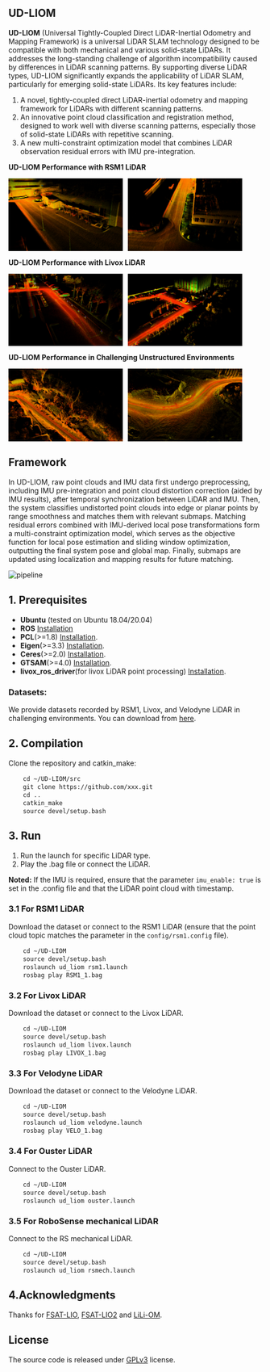 ## UD-LIOM
**UD-LIOM** (Universal Tightly-Coupled Direct LiDAR-Inertial Odometry and Mapping Framework) is a universal LiDAR SLAM technology designed to be compatible with both mechanical and various solid-state LiDARs. It addresses the long-standing challenge of algorithm incompatibility caused by differences in LiDAR scanning patterns. By supporting diverse LiDAR types, UD-LIOM significantly expands the applicability of LiDAR SLAM, particularly for emerging solid-state LiDARs. Its key features include:
1. A novel, tightly-coupled direct LiDAR-inertial odometry and mapping framework for LiDARs with different scanning patterns.
2. An innovative point cloud classification and registration method, designed to work well with diverse scanning patterns, especially those of solid-state LiDARs with repetitive scanning.
3. A new multi-constraint optimization model that combines LiDAR observation residual errors with IMU pre-integration.

**UD-LIOM Performance with RSM1 LiDAR**
<div style="display: flex; gap: 10px; flex-wrap: wrap;">
  <img src="doc/rsm1_1.png" alt="pipeline" style="max-width: 45%; height: auto;"/>
  <img src="doc/rsm1_2.png" alt="pipeline" style="max-width: 45%; height: auto;"/>
</div>

**UD-LIOM Performance with Livox LiDAR**
<div style="display: flex; gap: 10px; flex-wrap: wrap;">
  <img src="doc/livox_1.png" alt="pipeline" style="max-width: 45%; height: auto;"/>
  <img src="doc/livox_2.png" alt="pipeline" style="max-width: 45%; height: auto;"/>
</div>

**UD-LIOM Performance in Challenging Unstructured Environments**
<div style="display: flex; gap: 10px; flex-wrap: wrap;">
  <img src="doc/un_2.png" alt="pipeline" style="max-width: 45%; height: auto;"/>
  <img src="doc/un_5.png" alt="pipeline" style="max-width: 45%; height: auto;"/>
</div>

## Framework
In UD-LIOM, raw point clouds and IMU data first undergo preprocessing, including IMU pre-integration and point cloud distortion correction (aided by IMU results), after temporal synchronization between LiDAR and IMU. Then, the system classifies undistorted point clouds into edge or planar points by range smoothness and matches them with relevant submaps. Matching residual errors combined with IMU-derived local pose transformations form a multi-constraint optimization model, which serves as the objective function for local pose estimation and sliding window optimization, outputting the final system pose and global map. Finally, submaps are updated using localization and mapping results for future matching.
<div style="display: flex; gap: 10px; flex-wrap: wrap;">
  <img src="doc/OV.png" alt="pipeline" style="max-width: 100%; height: auto;"/>
</div>

## 1. Prerequisites
- **Ubuntu** (tested on Ubuntu 18.04/20.04)
- **ROS** [Installation](http://wiki.ros.org/ROS/Installation)
- **PCL**(>=1.8) [Installation](http://www.pointclouds.org/downloads/linux.html).
- **Eigen**(>=3.3) [Installation](http://eigen.tuxfamily.org/index.php?title=Main_Page).
- **Ceres**(>=2.0) [Installation](http://ceres-solver.org/installation.html).
- **GTSAM**(>=4.0) [Installation](https://gtsam.org/get_started/).
- **livox_ros_driver**(for livox LiDAR point processing) [Installation](https://github.com/Livox-SDK/livox_ros_driver).

### Datasets:
We provide datasets recorded by RSM1, Livox, and Velodyne LiDAR in challenging environments.
You can download from [here](https://tongjieducn-my.sharepoint.com/:f:/g/personal/2510258_tongji_edu_cn/ElSZdmkd6FlNhyM86lx4qicBwEgqKaszugvDy__oy4f6uA?e=GDQyXr).

## 2. Compilation
Clone the repository and catkin_make:

```
    cd ~/UD-LIOM/src
    git clone https://github.com/xxx.git
    cd ..
    catkin_make
    source devel/setup.bash
```

## 3. Run
1. Run the launch for specific LiDAR type.
2. Play the .bag file or connect the LiDAR.

**Noted:**
If the IMU is required, ensure that the parameter `imu_enable: true` is set in the .config file and that the LiDAR point cloud with timestamp.

### 3.1 For RSM1 LiDAR
Download the dataset or connect to the RSM1 LiDAR (ensure that the point cloud topic matches the parameter in the `config/rsm1.config` file).
```
    cd ~/UD-LIOM
    source devel/setup.bash
    roslaunch ud_liom rsm1.launch
    rosbag play RSM1_1.bag
```

### 3.2 For Livox LiDAR
Download the dataset or connect to the Livox LiDAR.
```
    cd ~/UD-LIOM
    source devel/setup.bash
    roslaunch ud_liom livox.launch
    rosbag play LIVOX_1.bag
```

### 3.3 For Velodyne LiDAR
Download the dataset or connect to the Velodyne LiDAR.

```
    cd ~/UD-LIOM
    source devel/setup.bash
    roslaunch ud_liom velodyne.launch
    rosbag play VELO_1.bag
```

### 3.4 For Ouster LiDAR
Connect to the Ouster LiDAR.

```
    cd ~/UD-LIOM
    source devel/setup.bash
    roslaunch ud_liom ouster.launch
```

### 3.5 For RoboSense mechanical LiDAR
Connect to the RS mechanical LiDAR.

```
    cd ~/UD-LIOM
    source devel/setup.bash
    roslaunch ud_liom rsmech.launch
```

## 4.Acknowledgments

Thanks for [FSAT-LIO](https://github.com/hku-mars/FAST_LIO), [FSAT-LIO2](https://github.com/KMU-FMCL/FAST-LIO2) and [LiLi-OM](https://github.com/KIT-ISAS/lili-om).

## License
The source code is released under [GPLv3](http://www.gnu.org/licenses/) license.
